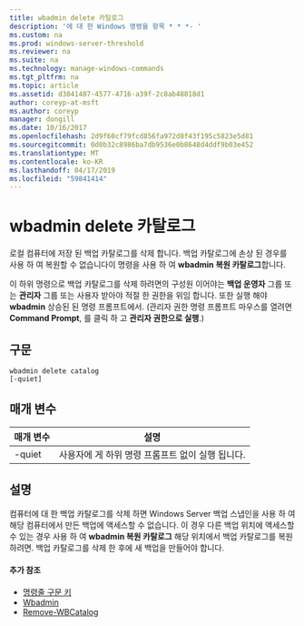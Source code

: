 ```yaml
---
title: wbadmin delete 카탈로그
description: '에 대 한 Windows 명령을 항목 * * *- '
ms.custom: na
ms.prod: windows-server-threshold
ms.reviewer: na
ms.suite: na
ms.technology: manage-windows-commands
ms.tgt_pltfrm: na
ms.topic: article
ms.assetid: d3041407-4577-4716-a39f-2c8ab48818d1
author: coreyp-at-msft
ms.author: coreyp
manager: dongill
ms.date: 10/16/2017
ms.openlocfilehash: 2d9f60cf79fcd856fa972d8f43f195c5823e5d81
ms.sourcegitcommit: 0d0b32c8986ba7db9536e0b8648d4ddf9b03e452
ms.translationtype: MT
ms.contentlocale: ko-KR
ms.lasthandoff: 04/17/2019
ms.locfileid: "59841414"
---
```

# <a name="wbadmin-delete-catalog"></a>wbadmin delete 카탈로그



로컬 컴퓨터에 저장 된 백업 카탈로그를 삭제 합니다. 백업 카탈로그에 손상 된 경우를 사용 하 여 복원할 수 없습니다이 명령을 사용 하 여 **wbadmin 복원 카탈로그**합니다.

이 하위 명령으로 백업 카탈로그를 삭제 하려면의 구성원 이어야는 **백업 운영자** 그룹 또는 **관리자** 그룹 또는 사용자 받아야 적절 한 권한을 위임 합니다. 또한 실행 해야 **wbadmin** 상승된 된 명령 프롬프트에서. (관리자 권한 명령 프롬프트 마우스를 열려면 **Command Prompt**, 를 클릭 하 고 **관리자 권한으로 실행**.)

## <a name="syntax"></a>구문

```
wbadmin delete catalog
[-quiet]
```

## <a name="parameters"></a>매개 변수

|매개 변수|설명|
|---------|-----------|
|-quiet|사용자에 게 하위 명령 프롬프트 없이 실행 됩니다.|

## <a name="remarks"></a>설명

컴퓨터에 대 한 백업 카탈로그를 삭제 하면 Windows Server 백업 스냅인을 사용 하 여 해당 컴퓨터에서 만든 백업에 액세스할 수 없습니다. 이 경우 다른 백업 위치에 액세스할 수 있는 경우 사용 하 여 **wbadmin 복원 카탈로그** 해당 위치에서 백업 카탈로그를 복원 하려면. 백업 카탈로그를 삭제 한 후에 새 백업을 만들어야 합니다.

#### <a name="additional-references"></a>추가 참조

-   [명령줄 구문 키](command-line-syntax-key.md)
-   [Wbadmin](wbadmin.md)
-   [Remove-WBCatalog](https://technet.microsoft.com/library/jj902445.aspx)